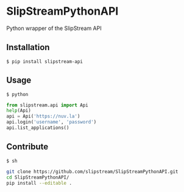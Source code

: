# SlipStreamPythonAPI

Python wrapper of the SlipStream API

## Installation
  `$ pip install slipstream-api`

## Usage
  `$ python`
  ```python
  from slipstream.api import Api
  help(Api)
  api = Api('https://nuv.la')
  api.login('username', 'password')
  api.list_applications()
  ```

## Contribute
  `$ sh`
  ```sh
  git clone https://github.com/slipstream/SlipStreamPythonAPI.git
  cd SlipStreamPythonAPI/
  pip install --editable .
  ```


